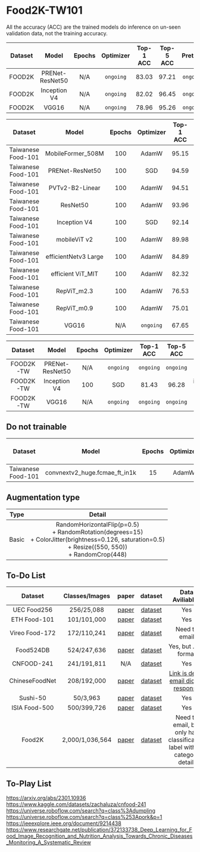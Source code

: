 # Food2K-TW101
All the accuracy (ACC) are the trained models do inference on un-seen validation data, not the training accuracy.

| Dataset | Model | Epochs | Optimizer | Top-1 ACC | Top-5 ACC | Pretrain | Augmentation type |
| :---------: | :--------: | :--------: | :--------: | :--------: | :--------: | :--------: | :--------: |
| FOOD2K | PRENet-ResNet50 | N/A | `ongoing` | 83.03 | 97.21 | `ongoing` | `ongoing` |
| FOOD2K | Inception V4 | N/A | `ongoing` | 82.02 | 96.45 | `ongoing` | `ongoing` |
| FOOD2K | VGG16 | N/A | `ongoing` | 78.96 | 95.26 | `ongoing` | `ongoing` |

| Dataset | Model | Epochs | Optimizer | Top-1 ACC | Top-5 ACC | Pretrain | Augmentation type |
| :---------: | :--------: | :--------: | :--------: | :--------: | :--------: | :--------: | :--------: |
| Taiwanese Food-101 | MobileFormer_508M | 100 | AdamW | 95.15 | 99.52 | imagenet-1k | Basic |
| Taiwanese Food-101 | PRENet-ResNet50 | 100 | SGD | 94.59 | 99.49 | food2K | Basic |
| Taiwanese Food-101 | PVTv2-B2-Linear | 100 | AdamW | 94.51 | 99.45 | imagenet-1k | Basic |
| Taiwanese Food-101 | ResNet50 | 100 | AdamW | 93.96 | 99.58 | imagenet-1k | Basic |
| Taiwanese Food-101 | Inception V4 | 100 | SGD | 92.14 | 99.01 | imagenet-1k | Basic |
| Taiwanese Food-101 | mobileViT v2 | 100 | AdamW | 89.98 | 98.46 | imagenet-1k | Basic |
| Taiwanese Food-101 | efficientNetv3 Large |100 | AdamW | 84.89 | 96.40 | imagenet-1k | Basic |
| Taiwanese Food-101 | efficient ViT_MIT | 100 | AdamW | 82.32 | 95.78 | imagenet-1k | Basic |
| Taiwanese Food-101 | RepViT_m2.3 | 100 | AdamW |  76.53 | 93.80 | imagenet-1k | Basic |
| Taiwanese Food-101 | RepViT_m0.9 | 100 | AdamW |  75.01 | 93.49 | imagenet-1k | Basic |
| Taiwanese Food-101 | VGG16 | N/A | `ongoing` |  67.65 | 89.33 | imagenet-1k | Basic |


| Dataset | Model | Epochs | Optimizer | Top-1 ACC | Top-5 ACC | Pretrain | Augmentation type |
| :---------: | :--------: | :--------: | :--------: | :--------: | :--------: | :--------: | :--------: |
| FOOD2K-TW | PRENet-ResNet50 | N/A | `ongoing` | `ongoing` | `ongoing` | `ongoing` | `ongoing` |
| FOOD2K-TW | Inception V4 | 100 | SGD | 81.43 | 96.28 | imagenet-1k | Basic |
| FOOD2K-TW | VGG16 | N/A | `ongoing` | `ongoing` | `ongoing` | `ongoing` | `ongoing` |


## Do not trainable
| Dataset | Model | Epochs | Optimizer | Top-1 ACC | Top-5 ACC | Pretrain | Augmentation type |
| :---------: | :--------: | :--------: | :--------: | :--------: | :--------: | :--------: | :--------: |
| Taiwanese Food-101  | convnextv2_huge.fcmae_ft_in1k | 15 | AdamW | 1.02 | 0.99 |  imagenet-1k | Normal |

## Augmentation type
| Type | Detail |
| :---------: | :--------: |
| Basic | RandomHorizontalFlip(p=0.5) <br> + RandomRotation(degrees=15) <br> + ColorJitter(brightness=0.126, saturation=0.5) <br> + Resize((550, 550)) <br> + RandomCrop(448)|


## To-Do List
| Dataset | Classes/Images | paper | dataset | Data Aviliable? |
| :---------: | :--------: | :--------: | :--------: | :--------: |
| UEC Food256 | 256/25,088 | [paper](https://link.springer.com/chapter/10.1007/978-3-319-16199-0_1) | [dataset](http://foodcam.mobi/dataset256.html) | Yes |
| ETH Food-101 | 101/101,000 | [paper](https://link.springer.com/chapter/10.1007/978-3-319-10599-4_29) | [dataset](https://data.vision.ee.ethz.ch/cvl/datasets_extra/food-101/) | Yes |
| Vireo Food-172 | 172/110,241 | [paper](https://dl.acm.org/doi/10.1145/2964284.2964315) | [dataset](https://fvl.fudan.edu.cn/dataset/vireofood172/list.htm) | Need to email |
| Food524DB | 524/247,636 | [paper](https://link.springer.com/chapter/10.1007/978-3-319-70742-6_41) | [dataset](http://www.ivl.disco.unimib.it/activities/food524db/) | Yes, but .mat format |
| CNFOOD-241 | 241/191,811 | N/A | [dataset](https://data.mendeley.com/datasets/fspyss5zbb/1) | Yes |
| ChineseFoodNet | 208/192,000 | [paper](https://arxiv.org/abs/1705.02743) | [dataset](https://sites.google.com/view/chinesefoodnet/) | [Link is dead, email didnot response](https://sites.google.com/view/chinesefoodnet/) |
| Sushi-50 | 50/3,963 | [paper](https://arxiv.org/abs/2207.03692) | [dataset](https://github.com/Jianing-Qiu/PARNet/tree/main/data) | Yes |
| ISIA Food-500 | 500/399,726 | [paper](https://arxiv.org/abs/2008.05655) | [dataset](http://123.57.42.89/FoodComputing-Dataset/ISIA-Food500.html) | Yes |
| Food2K | 2,000/1,036,564 | [paper](https://arxiv.org/abs/2103.16107) | [dataset](http://123.57.42.89/FoodProject.html) | Need to email, but only has classification label with no category detail. |



## To-Play List
https://arxiv.org/abs/2301.10936
https://www.kaggle.com/datasets/zachaluza/cnfood-241
https://universe.roboflow.com/search?q=class%3Adumpling
https://universe.roboflow.com/search?q=class%253Apork&p=1
https://ieeexplore.ieee.org/document/9214438
https://www.researchgate.net/publication/372133738_Deep_Learning_for_Food_Image_Recognition_and_Nutrition_Analysis_Towards_Chronic_Diseases_Monitoring_A_Systematic_Review
